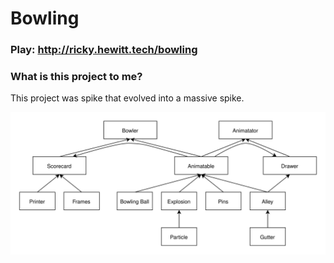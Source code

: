 # Bowling

### Play: http://ricky.hewitt.tech/bowling


### What is this project to me?

This project was spike that evolved into a massive spike.

![domain model](https://raw.githubusercontent.com/rewitt94/bowling/master/images/domain-model.svg)
